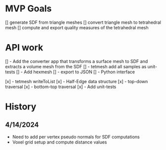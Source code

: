 # MVP Goals
[] generate SDF from triangle meshes
[] convert triangle mesh to tetrahedral mesh
[] compute and export quality measures of the tetrahedral mesh

# API work
[] - Add the converter app that transforms a surface mesh to SDF and extracts a volume mesh from the SDF
[] - tetmesh add all samples as unit-tests
[] - Add hexmesh
[] - export to JSON
[] - Python interface

[x] - tetmesh writeToList
[x] - Half-Edge data structure
[x] - top-down traversal
[x] - bottom-top traversal
[x] - Add unit-tests

# History

## 4/14/2024
- Need to add per vertex pseudo normals for SDF computations
- Voxel grid setup and compute distance values
